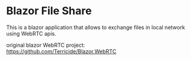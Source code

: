 # Blazor File Share

This is a blazor application that allows to exchange files in local network using WebRTC apis.

original blazor WebRTC project: https://github.com/Terricide/Blazor.WebRTC

